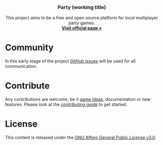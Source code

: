 <h3 style="text-align:center">Party (working title)</h3>

<p style="text-align:center">
  This project aims to be a free and open source platform for local multiplayer party games.
  <br>
  <a href="https://johanwinther.github.io/party"><strong>Visit official page »</strong></a>
</p>

# Community
In this early stage of the project [GitHub issues](https://github.com/JohanWinther/party/issues) will be used for all communication.

# Contribute
Any contributions are welcome, be it [game ideas](https://github.com/JohanWinther/party/issues/1), documentation or new features. Please look at the [contributing guide](/.github/CONTRIBUTING.md) to get started.

# License
This content is released under the [GNU Affero General Public License v3.0](https://opensource.org/licenses/AGPL-3.0).